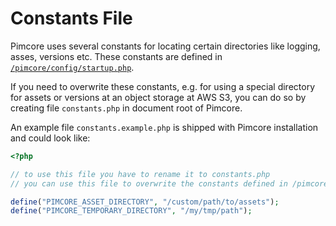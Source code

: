 # Constants File

Pimcore uses several constants for locating certain directories like logging, asses, versions etc. These constants are
defined in [`/pimcore/config/startup.php`](https://github.com/pimcore/pimcore/blob/pimcore4/pimcore/config/startup.php). 
 
If you need to overwrite these constants, e.g. for using a special directory for assets or versions at an object storage
at AWS S3, you can do so by creating file `constants.php` in document root of Pimcore.

An example file `constants.example.php` is shipped with Pimcore installation and could look like: 

```php
<?php

// to use this file you have to rename it to constants.php
// you can use this file to overwrite the constants defined in /pimcore/config/startup.php

define("PIMCORE_ASSET_DIRECTORY", "/custom/path/to/assets");
define("PIMCORE_TEMPORARY_DIRECTORY", "/my/tmp/path");

```

